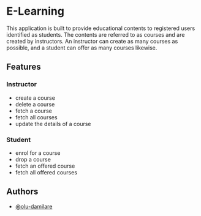 
# E-Learning

This application is built to provide educational contents to registered users identified as students. The contents are referred to as courses and are created by instructors.
An instructor can create as many courses as possible, and a student can offer as many courses likewise.



## Features

### Instructor
* create a course
* delete a course
* fetch a course
* fetch all courses
* update the details of a course


### Student
* enrol for a course
* drop a course
* fetch an offered course
* fetch all offered courses




  
## Authors

- [@olu-damilare](https://www.github.com/olu-damilare)

  